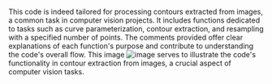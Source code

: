 This code is indeed tailored for processing contours extracted from images, a common task in computer vision projects. 
It includes functions dedicated to tasks such as curve parameterization, contour extraction, and resampling with a specified number of points. 
The comments provided offer clear explanations of each function's purpose and contribute to understanding the code's overall flow.
This image ![image](extracte_img.png) serves to illustrate the code's functionality in contour extraction from images, a crucial aspect of computer vision tasks.
